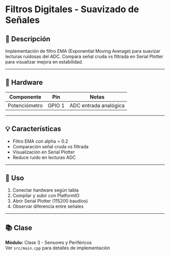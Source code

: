 # Filtros Digitales - Suavizado de Señales

## 📖 Descripción

Implementación de filtro EMA (Exponential Moving Average) para suavizar lecturas ruidosas del ADC. Compara señal cruda vs filtrada en Serial Plotter para visualizar mejora en estabilidad.

---

## 🔧 Hardware

| Componente | Pin | Notas |
|------------|-----|-------|
| Potenciómetro | GPIO 1 | ADC entrada analógica |

---

## 💡 Características

- Filtro EMA con alpha = 0.2
- Comparación señal cruda vs filtrada
- Visualización en Serial Plotter
- Reduce ruido en lecturas ADC

---

## 🚀 Uso

1. Conectar hardware según tabla
2. Compilar y subir con PlatformIO
3. Abrir Serial Plotter (115200 baudios)
4. Observar diferencia entre señales

---

## 📚 Clase

**Módulo:** Clase 3 - Sensores y Periféricos  
Ver `src/main.cpp` para detalles de implementación
